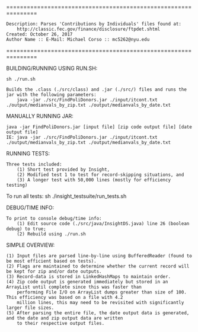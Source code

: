 ===============================================================

    Description: Parses 'Contributions by Individuals' files found at: 
    	http://classic.fec.gov/finance/disclosure/ftpdet.shtml
    Created: October 26, 2017
    Author Name :: E-Mail: Michael Corso :: mc5262@nyu.edu
    
===============================================================

BUILDING/RUNNING USING RUN.SH:

    sh ./run.sh
 
    Builds the .class (./src/class) and .jar (./src/) files and runs the jar with the following parameters:
        java -jar ./src/FindPoliDonors.jar ./input/itcont.txt ./output/medianvals_by_zip.txt ./output/medianvals_by_date.txt
    
MANUALLY RUNNING JAR:
	
    java -jar FindPoliDonors.jar [input file] [zip code output file] [date output file]
    IE: java -jar ./src/FindPoliDonors.jar ./input/itcont.txt ./output/medianvals_by_zip.txt ./output/medianvals_by_date.txt

RUNNING TESTS:

    Three tests included:
        (1) Short test provided by Insight,
        (2) Modified test 1 to test for record-skipping situations, and
        (3) A longer test with 50,000 lines (mostly for efficiency testing)
   
   To run all tests:
       sh ./insight_testsuite/run_tests.sh

DEBUG/TIME INFO:

	To print to console debug/time info:
		(1) Edit source code (./src/java/InsightDS.java) line 26 (boolean debug) to true;
		(2) Rebuild using ./run.sh

SIMPLE OVERVIEW:

    (1) Input files are parsed line-by-line using BufferedReader (found to be most efficient based on tests).
    (2) Flags are maintained to determine whether the current record will be kept for zip and/or date outputs.
    (3) Record-data is stored in LinkedHashMaps to maintain order.
    (4) Zip code output is generated immediately but stored in an ArrayList until complete since this was faster than 
        performing File I/O on ArrayList dumps greater than size of 100. This efficiency was based on a file with 4.2
		million lines, this may need to be revisited with significantly larger file sizes.
    (5) After parsing the entire file, the date output data is generated, and the date and zip output data are written
        to their respective output files.
